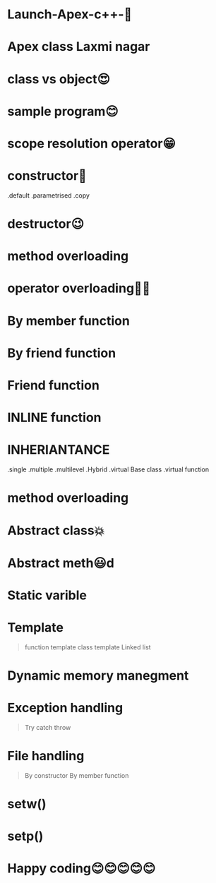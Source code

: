 # Launch-Apex-c++-🙌

# Apex class Laxmi nagar 

# class vs object😍

# sample program😊

# scope resolution operator😁

# constructor🙂

 .default
 .parametrised
 .copy
 
 
 
 # destructor😉
 # method overloading 
 # operator overloading🎡🎡
 
 
 # By member function
 # By friend function


# Friend function 
# INLINE function
# INHERIANTANCE
.single
.multiple
.multilevel
.Hybrid
.virtual Base class
.virtual function
# method overloading

# Abstract class💥

# Abstract meth😃d

# Static varible

# Template
   >function template
   >class template
   >Linked list
   
# Dynamic memory manegment

# Exception handling
>Try
>catch
>throw

# File handling
>By constructor
>By member function



# setw()

# setp()

# Happy coding😊😊😊😊😊

